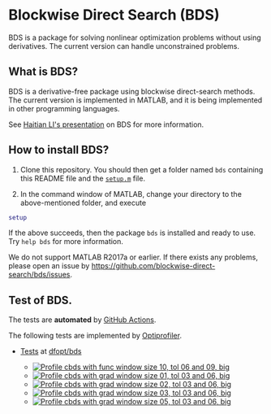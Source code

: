 # Blockwise Direct Search (BDS)

BDS is a package for solving nonlinear optimization problems without using derivatives. The current version can handle unconstrained problems. 

## What is BDS?

BDS is a derivative-free package using blockwise direct-search methods. The current version is implemented in MATLAB, and it is being implemented in other programming languages.

See [Haitian LI's presentation](https://lht97.github.io/documents/DFOS2024.pdf) on BDS for more information.

## How to install BDS?

1. Clone this repository. You should then get a folder named `bds` containing this README file and the
[`setup.m`](https://github.com/blockwise-direct-search/bds/blob/main/setup.m) file.

2. In the command window of MATLAB, change your directory to the above-mentioned folder, and execute

```matlab
setup
```

If the above succeeds, then the package `bds` is installed and ready to use. Try `help bds` for more information.

We do not support MATLAB R2017a or earlier. If there exists any problems, please open an issue by
https://github.com/blockwise-direct-search/bds/issues.

## Test of BDS.
The tests are **automated** by [GitHub Actions](https://docs.github.com/en/actions).

The following tests are implemented by [Optiprofiler](https://github.com/optiprofiler/optiprofiler).
  
- [Tests](https://github.com/dfopt/bds/actions) at [dfopt/bds](https://github.com/dfopt/bds)

    - [![Profile cbds with func window size 10, tol 06 and 09, big](https://github.com/dfopt/bds/actions/workflows/profile_cbds_func_window_size_10_tol_06_09_big.yml/badge.svg)](https://github.com/dfopt/bds/actions/workflows/profile_cbds_func_window_size_10_tol_06_09_big.yml)
    - [![Profile cbds with grad window size 01, tol 03 and 06, big](https://github.com/dfopt/bds/actions/workflows/profile_cbds_grad_window_size_01_tol_03_06_big.yml/badge.svg)](https://github.com/dfopt/bds/actions/workflows/profile_cbds_grad_window_size_01_tol_03_06_big.yml)
    - [![Profile cbds with grad window size 02, tol 03 and 06, big](https://github.com/dfopt/bds/actions/workflows/profile_cbds_grad_window_size_02_tol_03_06_big.yml/badge.svg)](https://github.com/dfopt/bds/actions/workflows/profile_cbds_grad_window_size_02_tol_03_06_big.yml)
    - [![Profile cbds with grad window size 03, tol 03 and 06, big](https://github.com/dfopt/bds/actions/workflows/profile_cbds_grad_window_size_03_tol_03_06_big.yml/badge.svg)](https://github.com/dfopt/bds/actions/workflows/profile_cbds_grad_window_size_03_tol_03_06_big.yml)
    - [![Profile cbds with grad window size 05, tol 03 and 06, big](https://github.com/dfopt/bds/actions/workflows/profile_cbds_grad_window_size_05_tol_03_06_big.yml/badge.svg)](https://github.com/dfopt/bds/actions/workflows/profile_cbds_grad_window_size_05_tol_03_06_big.yml)